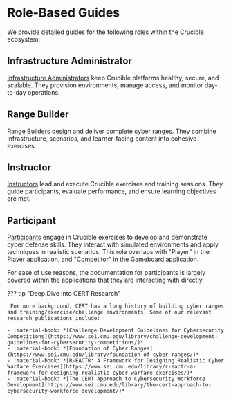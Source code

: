 # Role-Based Guides

We provide detailed guides for the following roles within the Crucible ecosystem:

## Infrastructure Administrator

[Infrastructure Administrators](administrator/) keep Crucible platforms healthy, secure, and scalable. They provision environments, manage access, and monitor day-to-day operations.

## Range Builder

[Range Builders](range-builder/) design and deliver complete cyber ranges. They combine infrastructure, scenarios, and learner-facing content into cohesive exercises.

## Instructor

[Instructors](instructor/) lead and execute Crucible exercises and training sessions. They guide participants, evaluate performance, and ensure learning objectives are met.

## Participant

[Participants](participant/) engage in Crucible exercises to develop and demonstrate cyber defense skills. They interact with simulated environments and apply techniques in realistic scenarios. This role overlaps with "Player" in the Player application, and "Competitor" in the Gameboard application.

For ease of use reasons, the documentation for participants is largely covered within the applications that they are interacting with directly.

??? tip "Deep Dive into CERT Research"

     For more background, CERT has a long history of building cyber ranges and training/exercise/challenge environments. Some of our relevant research publications include:

    - :material-book: *[Challenge Development Guidelines for Cybersecurity Competitions](https://www.sei.cmu.edu/library/challenge-development-guidelines-for-cybersecurity-competitions/)*
    - :material-book: *[Foundation of Cyber Ranges](https://www.sei.cmu.edu/library/foundation-of-cyber-ranges/)*
    - :material-book: *[R-EACTR: A Framework for Designing Realistic Cyber Warfare Exercises](https://www.sei.cmu.edu/library/r-eactr-a-framework-for-designing-realistic-cyber-warfare-exercises/)*
    - :material-book: *[The CERT Approach to Cybersecurity Workforce Development](https://www.sei.cmu.edu/library/the-cert-approach-to-cybersecurity-workforce-development/)*

